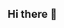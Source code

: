 ## Hi there 👋

<!--
[![asmagaa GitHub stats](https://github-readme-stats.vercel.app/api?username=asmagaa)](https://github.com/asmagaa/github-readme-stats)
Links/sources:
shields - https://shields.io/
-->

<!--
    #########++++++++++++++++++++++++++++++++++++++++++++++++++++#### 
########+++++++++++++++++++++++++++++++++++++++++++++++++++++++####   
###++++++++++++++++++++++++++++++++++++++++++++++++++++++++++++###### 
++++++++++++++++++++++++++++++++++++++++++++++++++++++++++++++++++####
+++++++++++++++++++++++++#++++++++++++++++++++++++++++++++++++++++++##
+++++++++++++++++++++++####+++++++++++++++++++++++++++++++++++++++++++
++++++++++++++++++++++####++++++++++++++++++++++++++++++++++++++++++++
+++++++++++++++++++++####+++++++++++++++++++++++++++++++++++++++++++++
+++++++++++++++++++++###++++++++++++++++++++++++++++++++++++++++++++++
++++++++++++++++++++####++++++++++++++++++++++++++++++++++++++++++++++
++++++++++++++++++++####++++++++++++++++++++++++++++++++++++++++++++++
++++++++++++++++++++####+++++++++++++++##+++++++++++++++++++++++++++++
++++++++++++++++++#######+++++++++++++#####+++++++++++++++++++++++++++
++++++++++++++++####-..####+++++++++++########++++++++++++++++++++++++
+++++++++++++#####-.....-####+++++++++###..+#####+++++++++++++++++++++
++++++++++#####+..........+####+++++++##+.....+#######++++++++++++++++
+++++#######-...............+####++++###+.........+###########++++++++
+++######........-++++-.......-#####+###+..............-++#####+++++++
+++++++++.....-##########........+######+......#########......++++++++
+++++++++.....############-.........+###-....+###########.....++++++++
++++++###.....############-..................############-....++++++++
++++++###......+##########...................###########+....###++++++
+++++####........+######-.....................+########......####+++++
+++++###+....................................................###++++++
++++++###.........-..............+###.......................+###++++++
++++++####.......+###.......-+##########++-......+###+.....+###+++++##
###+++++###+.......############+-.....-############-.....-####+++#####
####+++++####-........+++--....................-.......-#####++#####  
 #####+++++####+-....................................+#####+++####    
   #####+++++######+.............................-########+++####     
     #####++####+######+-...................-+##################+     
       ########   #############+++++++################## #######      
          ####   ########################################    #+       
                 ################++++++###+++############             
                        #####-###-....-###-..-###                     
                     #####-..-###-.....+##-...-####                   
                    ####-......-........--......+####                 
                  ####-..........................-####                

- 3kh0 :3
-->
